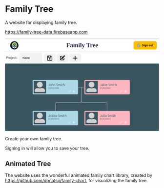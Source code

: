 # Family Tree

A website for displaying family tree.

<https://family-tree-data.firebaseapp.com>

![Alt Text](static/screenshot.png)

Create your own family tree.

Signing in will allow you to save your tree.

## Animated Tree

The website uses the wonderful animated family chart library, created by https://github.com/donatso/family-chart, for visualizing the family tree.
